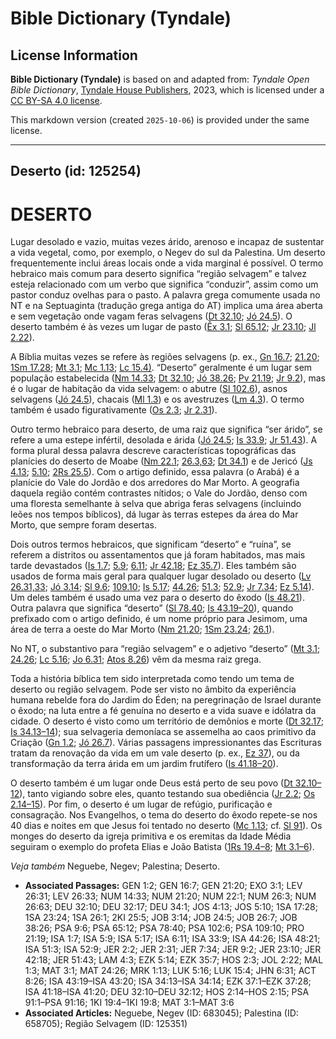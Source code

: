 # Bible Dictionary (Tyndale)

## License Information

**Bible Dictionary (Tyndale)** is based on and adapted from: _Tyndale Open Bible Dictionary_, [Tyndale House Publishers](https://tyndaleopenresources.com/), 2023, which is licensed under a [CC BY-SA 4.0 license](https://creativecommons.org/licenses/by-sa/4.0/legalcode.en).

This markdown version (created `2025-10-06`) is provided under the same license.



--------------------------------

## Deserto (id: 125254)

DESERTO
=======

Lugar desolado e vazio, muitas vezes árido, arenoso e incapaz de sustentar a vida vegetal, como, por exemplo, o Negev do sul da Palestina. Um deserto frequentemente inclui áreas locais onde a vida marginal é possível. O termo hebraico mais comum para deserto significa “região selvagem” e talvez esteja relacionado com um verbo que significa “conduzir”, assim como um pastor conduz ovelhas para o pasto. A palavra grega comumente usada no NT e na Septuaginta (tradução grega antiga do AT) implica uma área aberta e sem vegetação onde vagam feras selvagens ([Dt 32\.10](https://ref.ly/Deut32:10); [Jó 24\.5](https://ref.ly/Job24:5)). O deserto também é às vezes um lugar de pasto ([Êx 3\.1](https://ref.ly/Exod3:1); [Sl 65\.12](https://ref.ly/Ps65:12); [Jr 23\.10](https://ref.ly/Jer23:10); [Jl 2\.22](https://ref.ly/Joel2:22)).

A Bíblia muitas vezes se refere às regiões selvagens (p. ex., [Gn 16\.7](https://ref.ly/Gen16:7); [21\.20](https://ref.ly/Gen21:20); [1Sm 17\.28](https://ref.ly/1Sam17:28); [Mt 3\.1](https://ref.ly/Matt3:1); [Mc 1\.13](https://ref.ly/Mark1:13); [Lc 15\.4\)](https://ref.ly/Luke15:4). “Deserto” geralmente é um lugar sem população estabelecida ([Nm 14\.33](https://ref.ly/Num14:33); [Dt 32\.10](https://ref.ly/Deut32:10); [Jó 38\.26](https://ref.ly/Job38:26); [Pv 21\.19](https://ref.ly/Prov21:19); [Jr 9\.2](https://ref.ly/Jer9:2)), mas é o lugar de habitação da vida selvagem: o abutre ([Sl 102\.6](https://ref.ly/Ps102:6)), asnos selvagens ([Jó 24\.5](https://ref.ly/Job24:5)), chacais ([Ml 1\.3](https://ref.ly/Mal1:3)) e os avestruzes ([Lm 4\.3](https://ref.ly/Lam4:3)). O termo também é usado figurativamente ([Os 2\.3](https://ref.ly/Hos2:3); [Jr 2\.31](https://ref.ly/Jer2:31)).

Outro termo hebraico para deserto, de uma raiz que significa “ser árido”, se refere a uma estepe infértil, desolada e árida ([Jó 24\.5](https://ref.ly/Job24:5); [Is 33\.9](https://ref.ly/Isa33:9); [Jr 51\.43](https://ref.ly/Jer51:43)). A forma plural dessa palavra descreve características topográficas das planícies do deserto de Moabe ([Nm 22\.1](https://ref.ly/Num22:1); [26\.3,63](https://ref.ly/Num26:3); [Dt 34\.1](https://ref.ly/Deut34:1)) e de Jericó ([Js 4\.13](https://ref.ly/Josh4:13); [5\.10](https://ref.ly/Josh5:10); [2Rs 25\.5](https://ref.ly/2Kgs25:5)). Com o artigo definido, essa palavra (o Arabá) é a planície do Vale do Jordão e dos arredores do Mar Morto. A geografia daquela região contém contrastes nítidos; o Vale do Jordão, denso com uma floresta semelhante à selva que abriga feras selvagens (incluindo leões nos tempos bíblicos), dá lugar às terras estepes da área do Mar Morto, que sempre foram desertas.

Dois outros termos hebraicos, que significam “deserto” e “ruína”, se referem a distritos ou assentamentos que já foram habitados, mas mais tarde devastados ([Is 1\.7](https://ref.ly/Isa1:7); [5\.9](https://ref.ly/Isa5:9); [6\.11](https://ref.ly/Isa6:11); [Jr 42\.18](https://ref.ly/Jer42:18); [Ez 35\.7](https://ref.ly/Ezek35:7)). Eles também são usados de forma mais geral para qualquer lugar desolado ou deserto ([Lv 26\.31,33](https://ref.ly/Lev26:31); [Jó 3\.14](https://ref.ly/Job3:14); [Sl 9\.6](https://ref.ly/Ps9:6); [109\.10](https://ref.ly/Ps109:10); [Is 5\.17](https://ref.ly/Isa5:17); [44\.26](https://ref.ly/Isa44:26); [51\.3](https://ref.ly/Isa51:3); [52\.9](https://ref.ly/Isa52:9); [Jr 7\.34](https://ref.ly/Jer7:34); [Ez 5\.14](https://ref.ly/Ezek5:14)). Um deles também é usado uma vez para o deserto do êxodo ([Is 48\.21](https://ref.ly/Isa48:21)). Outra palavra que significa “deserto” ([Sl 78\.40](https://ref.ly/Ps78:40); [Is 43\.19–20](https://ref.ly/Isa43:19-Isa43:20)), quando prefixado com o artigo definido, é um nome próprio para Jesimom, uma área de terra a oeste do Mar Morto ([Nm 21\.20](https://ref.ly/Num21:20); [1Sm 23\.24](https://ref.ly/1Sam23:24); [26\.1](https://ref.ly/1Sam26:1)).

No NT, o substantivo para “região selvagem” e o adjetivo “deserto” ([Mt 3\.1](https://ref.ly/Matt3:1); [24\.26](https://ref.ly/Matt24:26); [Lc 5\.16](https://ref.ly/Luke5:16); [Jo 6\.31](https://ref.ly/John6:31); [Atos 8\.26](https://ref.ly/Acts8:26)) vêm da mesma raiz grega.

Toda a história bíblica tem sido interpretada como tendo um tema de deserto ou região selvagem. Pode ser visto no âmbito da experiência humana rebelde fora do Jardim do Éden; na peregrinação de Israel durante o êxodo; na luta entre a fé genuína no deserto e a vida suave e idólatra da cidade. O deserto é visto como um território de demônios e morte ([Dt 32\.17](https://ref.ly/Deut32:17); [Is 34\.13–14](https://ref.ly/Isa34:13-Isa34:14)); sua selvageria demoníaca se assemelha ao caos primitivo da Criação ([Gn 1\.2](https://ref.ly/Gen1:2); [Jó 26\.7](https://ref.ly/Job26:7)). Várias passagens impressionantes das Escrituras tratam da renovação da vida em um vale deserto (p. ex., [Ez 37](https://ref.ly/Ezek37:1-Ezek37:28)), ou da transformação da terra árida em um jardim frutífero ([Is 41\.18–20](https://ref.ly/Isa41:18-Isa41:20)).

O deserto também é um lugar onde Deus está perto de seu povo ([Dt 32\.10–12](https://ref.ly/Deut32:10-Deut32:12)), tanto vigiando sobre eles, quanto testando sua obediência ([Jr 2\.2](https://ref.ly/Jer2:2); [Os 2\.14–15](https://ref.ly/Hos2:14-Hos2:15)). Por fim, o deserto é um lugar de refúgio, purificação e consagração. Nos Evangelhos, o tema do deserto do êxodo repete\-se nos 40 dias e noites em que Jesus foi tentado no deserto ([Mc 1\.13](https://ref.ly/Mark1:13); cf. [Sl 91](https://ref.ly/Ps91:1-Ps91:16)). Os monges do deserto da igreja primitiva e os eremitas da Idade Média seguiram o exemplo do profeta Elias e João Batista ([1Rs 19\.4–8](https://ref.ly/1Kgs19:4-1Kgs19:8); [Mt 3\.1–6](https://ref.ly/Matt3:1-Matt3:6)).

*Veja também* Neguebe, Negev; Palestina; Deserto.

* **Associated Passages:** GEN 1:2; GEN 16:7; GEN 21:20; EXO 3:1; LEV 26:31; LEV 26:33; NUM 14:33; NUM 21:20; NUM 22:1; NUM 26:3; NUM 26:63; DEU 32:10; DEU 32:17; DEU 34:1; JOS 4:13; JOS 5:10; 1SA 17:28; 1SA 23:24; 1SA 26:1; 2KI 25:5; JOB 3:14; JOB 24:5; JOB 26:7; JOB 38:26; PSA 9:6; PSA 65:12; PSA 78:40; PSA 102:6; PSA 109:10; PRO 21:19; ISA 1:7; ISA 5:9; ISA 5:17; ISA 6:11; ISA 33:9; ISA 44:26; ISA 48:21; ISA 51:3; ISA 52:9; JER 2:2; JER 2:31; JER 7:34; JER 9:2; JER 23:10; JER 42:18; JER 51:43; LAM 4:3; EZK 5:14; EZK 35:7; HOS 2:3; JOL 2:22; MAL 1:3; MAT 3:1; MAT 24:26; MRK 1:13; LUK 5:16; LUK 15:4; JHN 6:31; ACT 8:26; ISA 43:19–ISA 43:20; ISA 34:13–ISA 34:14; EZK 37:1–EZK 37:28; ISA 41:18–ISA 41:20; DEU 32:10–DEU 32:12; HOS 2:14–HOS 2:15; PSA 91:1–PSA 91:16; 1KI 19:4–1KI 19:8; MAT 3:1–MAT 3:6
* **Associated Articles:** Neguebe, Negev (ID: 683045); Palestina (ID: 658705); Região Selvagem (ID: 125351)

